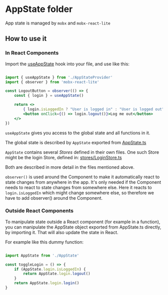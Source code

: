 # AppState folder

App state is managed by `mobx` and `mobx-react-lite`

## How to use it

### In React Components

Import the [useAppState](./AppStateProvider.tsx) hook into your file, and use like this:

```jsx

import { useAppState } from './AppStateProvider'
import { observer } from 'mobx-react-lite'

const LogoutButton = observer(() => {
	const { login } = useAppState()

	return <>
		{ login.isLoggedIn ? "User is logged in" : "User is logged out" }
		<button onClick={() => login.logout()}>Log me out</button>
	</>
})

```

`useAppState` gives you access to the global state and all functions in it.

The global state is described by `AppState` exported from [AppState.ts](./AppState.ts)

`AppState` contains several _Stores_ defined in their own files. One such Store might be the login Store, defined in: [stores/LoginStore.ts](./stores/LoginStore.ts)

Both are described in more detail in the files mentioned above.

`observer()` is used around the Component to make it automatically react to state changes from anywhere in the app. It's only needed if the Component needs to react to state changes from somewhere else. Here it reacts to `login.isLoggedIn` which might change somewhere else, so therefore we have to add observer() around the Component. 

### Outside React Components

To manipulate state outside a React component (for example in a function), you can manipulate the AppState object exported from AppState.ts directly, by importing it. That will also update the state in React. 

For example like this dummy function:

```typescript

import AppState from './AppState'

const toggleLogin = () => {
	if (AppState.login.isLoggedIn) {
		return AppState.login.logout()
	}
	return AppState.login.login()
}	

```